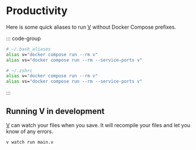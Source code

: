 # Productivity

Here is some quick aliases to run [V](https://vlang.io/) without Docker Compose prefixes.

::: code-group

```bash [Linux]
# ~/.bash_aliases
alias v="docker compose run --rm v"
alias vs="docker compose run --rm --service-ports v"
```

```bash [Mac]
# ~/.zshrc
alias v="docker compose run --rm v"
alias vs="docker compose run --rm --service-ports v"
```

:::

## Running V in development

[V](https://vlang.io/) can watch your files when you save. It will recompile your files and let you know of any errors.

```bash
v watch run main.v
```
